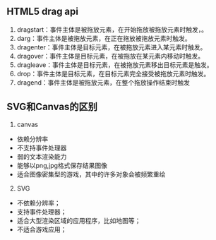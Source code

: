 ## HTML5 drag api
1. dragstart：事件主体是被拖放元素，在开始拖放被拖放元素时触发，。
2. darg：事件主体是被拖放元素，在正在拖放被拖放元素时触发。
3. dragenter：事件主体是目标元素，在被拖放元素进入某元素时触发。
4. dragover：事件主体是目标元素，在被拖放在某元素内移动时触发。
5. dragleave：事件主体是目标元素，在被拖放元素移出目标元素是触发。
6. drop：事件主体是目标元素，在目标元素完全接受被拖放元素时触发。
7. dragend：事件主体是被拖放元素，在整个拖放操作结束时触发

## SVG和Canvas的区别
1. canvas
- 依赖分辨率
- 不支持事件处理器
- 弱的文本渲染能力
- 能够以png,jpg格式保存结果图像
- 适合图像密集型的游戏，其中的许多对象会被频繁重绘
2. SVG
- 不依赖分辨率；
- 支持事件处理器；
- 适合大型渲染区域的应用程序，比如地图等；
- 不适合游戏应用；
